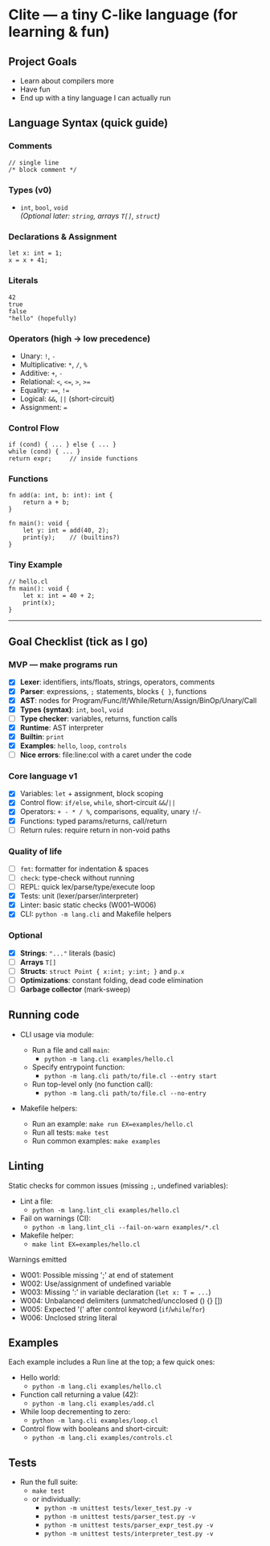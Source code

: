 # Clite — a tiny C-like language (for learning & fun)

## Project Goals

- Learn about compilers more
- Have fun
- End up with a tiny language I can actually run


## Language Syntax (quick guide)

### Comments
    // single line
    /* block comment */

### Types (v0)
- `int`, `bool`, `void`  
*(Optional later: `string`, arrays `T[]`, `struct`)*

### Declarations & Assignment
    let x: int = 1;
    x = x + 41;

### Literals
    42
    true
    false
    "hello" (hopefully)

### Operators (high → low precedence)
- Unary: `!`, `-`
- Multiplicative: `*`, `/`, `%`
- Additive: `+`, `-`
- Relational: `<`, `<=`, `>`, `>=`
- Equality: `==`, `!=`
- Logical: `&&`, `||` (short-circuit)
- Assignment: `=`

### Control Flow
    if (cond) { ... } else { ... }
    while (cond) { ... }
    return expr;     // inside functions

### Functions
    fn add(a: int, b: int): int {
        return a + b;
    }

    fn main(): void {
        let y: int = add(40, 2);
        print(y);    // (builtins?)
    }

### Tiny Example
    // hello.cl
    fn main(): void {
        let x: int = 40 + 2;
        print(x);
    }

---

## Goal Checklist (tick as I go)

### MVP — make programs run
- [x] **Lexer**: identifiers, ints/floats, strings, operators, comments
- [x] **Parser**: expressions, `;` statements, blocks `{ }`, functions
- [x] **AST**: nodes for Program/Func/If/While/Return/Assign/BinOp/Unary/Call
- [x] **Types (syntax)**: `int`, `bool`, `void`
- [ ] **Type checker**: variables, returns, function calls
- [x] **Runtime**: AST interpreter
- [x] **Builtin**: `print`
- [x] **Examples**: `hello`, `loop`, `controls`
- [ ] **Nice errors**: file:line:col with a caret under the code

### Core language v1
- [x] Variables: `let` + assignment, block scoping
- [x] Control flow: `if/else`, `while`, short-circuit `&&`/`||`
- [x] Operators: `+ - * / %`, comparisons, equality, unary `!`/`-`
- [x] Functions: typed params/returns, call/return
- [ ] Return rules: require return in non-void paths

### Quality of life
- [ ] `fmt`: formatter for indentation & spaces
- [ ] `check`: type-check without running
- [ ] REPL: quick lex/parse/type/execute loop
- [x] Tests: unit (lexer/parser/interpreter)
- [x] Linter: basic static checks (W001–W006)
- [x] CLI: `python -m lang.cli` and Makefile helpers

### Optional
- [x] **Strings**: `"..."` literals (basic)
- [ ] **Arrays** `T[]`
- [ ] **Structs**: `struct Point { x:int; y:int; }` and `p.x`
- [ ] **Optimizations**: constant folding, dead code elimination
- [ ] **Garbage collector** (mark-sweep)

## Running code

- CLI usage via module:
  - Run a file and call `main`:
    - `python -m lang.cli examples/hello.cl`
  - Specify entrypoint function:
    - `python -m lang.cli path/to/file.cl --entry start`
  - Run top-level only (no function call):
    - `python -m lang.cli path/to/file.cl --no-entry`

- Makefile helpers:
  - Run an example: `make run EX=examples/hello.cl`
  - Run all tests: `make test`
  - Run common examples: `make examples`

## Linting

Static checks for common issues (missing `;`, undefined variables):

- Lint a file:
  - `python -m lang.lint_cli examples/hello.cl`
- Fail on warnings (CI):
  - `python -m lang.lint_cli --fail-on-warn examples/*.cl`
- Makefile helper:
  - `make lint EX=examples/hello.cl`

Warnings emitted
- W001: Possible missing ';' at end of statement
- W002: Use/assignment of undefined variable
- W003: Missing ':' in variable declaration (`let x: T = ...`)
- W004: Unbalanced delimiters (unmatched/uncclosed () {} [])
- W005: Expected '(' after control keyword (`if`/`while`/`for`)
- W006: Unclosed string literal

## Examples

Each example includes a Run line at the top; a few quick ones:

- Hello world:
  - `python -m lang.cli examples/hello.cl`
- Function call returning a value (42):
  - `python -m lang.cli examples/add.cl`
- While loop decrementing to zero:
  - `python -m lang.cli examples/loop.cl`
- Control flow with booleans and short-circuit:
  - `python -m lang.cli examples/controls.cl`

## Tests

- Run the full suite:
  - `make test`
  - or individually:
    - `python -m unittest tests/lexer_test.py -v`
    - `python -m unittest tests/parser_test.py -v`
    - `python -m unittest tests/parser_expr_test.py -v`
    - `python -m unittest tests/interpreter_test.py -v`
